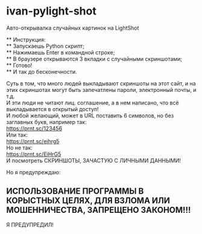 # ivan-pylight-shot
Авто-открывалка случайных картинок на LightShot

** Инструкция:  
** Запускаешь Python скрипт;  
** Нажимаешь Enter в командной строке;  
** В браузере открываются 3 вкладки с случайными скриншотами;  
** Готово!  
** И так до бесконечности.  
  
  
  
  
  
Суть в том, что много людей выкладывают скриншоты на этот сайт, и на этих скриншотах могут быть запечатлены пароли, электронный почты, и т.д.  
И эти люди не читают лиц. соглашение, а в нем написано, что всё выкладывается в открытый доступ!  
И любой желающий, может в URL поставить 6 символов, но без заглавных букв, например так:  
https://prnt.sc/123456  
Или так:  
https://prnt.sc/eihrg5  
Но не так:  
https://prnt.sc/EiHrG5  
И посмотреть СКРИНШОТЫ, ЗАЧАСТУЮ С ЛИЧНЫМИ ДАННЫМИ!  
  
Но я предупреждаю:  
## ИСПОЛЬЗОВАНИЕ ПРОГРАММЫ В КОРЫCТНЫХ ЦЕЛЯХ, ДЛЯ ВЗЛОМА ИЛИ МОШЕННИЧЕСТВА, ЗАПРЕЩЕНО ЗАКОНОМ!!!  
Я ПРЕДУПРЕДИЛ!